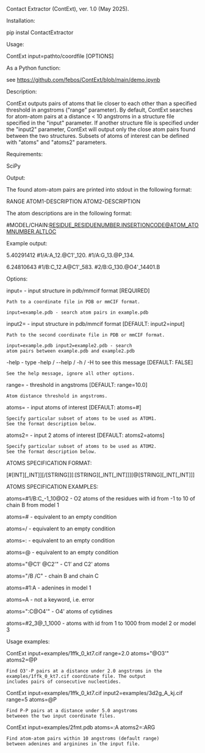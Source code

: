 Contact Extractor (ContExt), ver. 1.0 (May 2025).


Installation:

  pip instal ContactExtractor

Usage:

  ContExt input=pathto/coordfile [OPTIONS]

As a Python function: 

  see https://github.com/febos/ContExt/blob/main/demo.ipynb

Description:

ContExt outputs pairs of atoms that lie closer to each other
than a specified threshold in angstroms ("range" parameter). 
By default, ContExt searches for atom-atom pairs at a distance 
< 10 angstroms in a structure file specified in the "input" 
parameter. If another structure file is specified under the 
"input2" parameter, ContExt will output only the close atom 
pairs found between the two structures. Subsets of atoms 
of interest can be defined with "atoms" and "atoms2" parameters. 

Requirements:
  
  SciPy
  
Output:

  The found atom-atom pairs are printed into stdout in 
  the following format:
   
  RANGE	ATOM1-DESCRIPTION	ATOM2-DESCRIPTION
  
  The atom descriptions are in the following format:
  
  #MODEL/CHAIN:RESIDUE_RESIDUENUMBER.INSERTIONCODE@ATOM_ATOMNUMBER.ALTLOC
  
  Example output:
  
  5.40291412 #1/A:A_12.@C1'_120. #1/A:G_13.@P_134.
  
  6.24810643 #1/B:C_12.A@C1'_583. #2/B:G_130.@O4'_14401.B

Options:

  input=	- input structure in pdb/mmcif format [REQUIRED]
 
	Path to a coordinate file in PDB or mmCIF format.
	
	input=example.pdb - search atom pairs in example.pdb 

  input2=	- input structure in pdb/mmcif format [DEFAULT: input2=input]
 
	Path to the second coordinate file in PDB or mmCIF format.
	
	input=example.pdb input2=example2.pdb - search 
	atom pairs between example.pdb and example2.pdb 
	
  -help	- type -help / --help / -h / -H to see this message [DEFAULT: FALSE]
  
	See the help message, ignore all other options.
	
  range=	- threshold in angstroms [DEFAULT: range=10.0]
 
	Atom distance threshold in angstroms.
  
  atoms=	- input atoms of interest [DEFAULT: atoms=#]
 
	Specify particular subset of atoms to be used as ATOM1.
	See the format description below.
	
  atoms2=	- input 2 atoms of interest [DEFAULT: atoms2=atoms]
 
	Specify particular subset of atoms to be used as ATOM2.
	See the format description below.
	
  ATOMS SPECIFICATION FORMAT:
  
  [#[INT][_INT]][/[STRING]][:[STRING][_INT[_INT]]][@[STRING][_INT[_INT]]]
  
  ATOMS SPECIFICATION EXAMPLES:
  
  atoms=#1/B:C_-1_10@O2 - O2 atoms of the residues with id 
                          from -1 to 10 of chain B from 
                          model 1
                           
  atoms=#               - equivalent to an empty condition
  
  atoms=/               - equivalent to an empty condition
  
  atoms=:               - equivalent to an empty condition
  
  atoms=@               - equivalent to an empty condition
  
  atoms="@C1' @C2'"     - C1’ and C2' atoms
  
  atoms="/B /C"         - chain B and chain C
  
  atoms=#1:A            - adenines in model 1
  
  atoms=A               - not a keyword, i.e. error
  
  atoms=":C@O4'"        - O4' atoms of cytidines
  
  atoms=#2_3@_1_1000    - atoms with id from 1 to 1000 
                          from model 2 or model 3

Usage examples:

  ContExt input=examples/1ffk_0_kt7.cif range=2.0 atoms="@O3'" atoms2=@P
	
	Find O3'-P pairs at a distance under 2.0 angstroms in the
	examples/1ffk_0_kt7.cif coordinate file. The output
	includes pairs of consecutive nucleotides.

  ContExt input=examples/1ffk_0_kt7.cif input2=examples/3d2g_A_kj.cif range=5 atoms=@P
  
	Find P-P pairs at a distance under 5.0 angstroms
	betweeen the two input coordinate files.

  ContExt input=examples/2fmt.pdb atoms=:A atoms2=:ARG
  
  	Find atom-atom pairs within 10 angstroms (default range)
  	between adenines and arginines in the input file.

